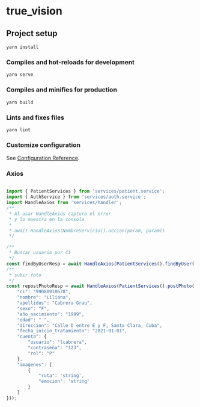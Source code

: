 # true_vision

## Project setup
```
yarn install
```

### Compiles and hot-reloads for development
```
yarn serve
```

### Compiles and minifies for production
```
yarn build
```

### Lints and fixes files
```
yarn lint
```

### Customize configuration
See [Configuration Reference](https://cli.vuejs.org/config/).


### Axios

```javascript

import { PatientServices } from 'services/patient.service';
import { AuthService } from 'services/auth.service';
import HandleAxios from 'services/handler';
/**
 * Al usar HandleAxios captura el error 
 * y lo muestra en la consola
 * 
 * await HandleAxios(NombreServicio().accion(param, param))
 */

/**
 * Buscar usuario por CI
 */
const findByUserResp = await HandleAxios(PatientServices().findByUser('95061336801'));
/**
 * subir foto
 */
const repostPhotoResp = await HandleAxios(PatientServices().postPhoto('imageUrl', {
    "ci": "99080910678",
    "nombre": "Liliana",
    "apellidos": "Cabrera Grau",
    "sexo": "F",
    "año_nacimiento": "1999",
    "edad": " ",
    "direccion": "Calle D entre E y F, Santa Clara, Cuba",
    "fecha_inicio_tratamiento": "2021-01-01",
    "cuenta": {
        "usuario": "lcabrera",
        "contraseña": "123",
        "rol": "P"
    },
    "imagenes": [
        {
            "ruta": 'string',
            "emocion": 'string'
        }
    ]
}));
```